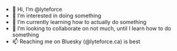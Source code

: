 - 👋 Hi, I’m @lyteforce
- 👀 I’m interested in doing something
- 🌱 I’m currently learning how to actually do something
- 💞️ I’m looking to collaborate on not much, until I learn how to do something
- 📫 Reaching me on Bluesky (@lyteforce.ca) is best

<!---
lyteforce/lyteforce is a ✨ special ✨ repository because its `README.md` (this file) appears on your GitHub profile.
You can click the Preview link to take a look at your changes.
--->
